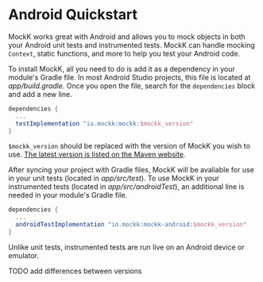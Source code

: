# Android Quickstart

MockK works great with Android and allows you to mock objects in both your Android unit tests and instrumented tests. MockK can handle mocking `Context`, static functions, and more to help you test your Android code.

To install MockK, all you need to do is add it as a dependency in your module's Gradle file. In most Android Studio projects, this file is located at _app/build.gradle_. Once you open the file, search for the `dependencies` block and add a new line.

```groovy
dependencies {
  ...
  testImplementation "io.mockk:mockk:$mockk_version"
}
```

`$mockk_version` should be replaced with the version of MockK you wish to use. [The latest version is listed on the Maven website](https://search.maven.org/artifact/io.mockk/mockk).

After syncing your project with Gradle files, MockK will be avaliable for use in your unit tests (located in _app/src/test_). To use MockK in your instrumented tests (located in _app/src/androidTest_), an additional line is needed in your module's Gradle file.

```groovy
dependencies {
  ...
  androidTestImplementation "io.mockk:mockk-android:$mockk_version"
}
```

Unlike unit tests, instrumented tests are run live on an Android device or emulator.

TODO add differences between versions

